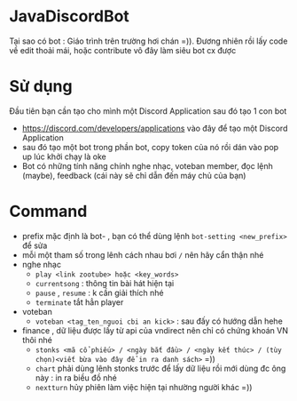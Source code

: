 # JavaDiscordBot
 Tại sao có bot : Giáo trình trên trường hơi chán =)). Đương nhiên rồi lấy code về edit thoải mái, hoặc contribute vô đây làm siêu bot cx được
# Sử dụng
 Đầu tiên bạn cần tạo cho mình một Discord Application sau đó tạo 1 con bot
 + https://discord.com/developers/applications vào đây để tạo một Discord Application
 + sau đó tạo một bot trong phần bot, copy token của nó rồi dán vào pop up lúc khởi chạy là oke
 + Bot có những tính năng chính nghe nhạc, voteban member, đọc lệnh (maybe), feedback (cái này sẽ chỉ dẫn đến máy chủ của bạn)
# Command
 + prefix mặc định là bot- , bạn có thể dùng lệnh `bot-setting <new_prefix>` để sửa
 + mỗi một tham số trong lênh cách nhau bơi `/` nên hãy cẩn thận nhé
 + nghe nhạc
   + `play <link zootube> hoặc <key_words>`
   + `currentsong` : thông tin bài hát hiện tại
   + `pause` , `resume` : k cần giải thích nhé
   + `terminate` tắt hẳn player
 + voteban
   + `voteban <tag_ten_nguoi cbi an kick>` : sau đấy có hướng dẫn hehe
 + finance , dữ liệu được lấy từ api của vndirect nên chỉ có chứng khoán VN thôi nhé
   + `stonks <mã cổ phiếu> / <ngày bắt đầu> / <ngày kết thúc> / (tùy chọn)<viết bừa vào đây để in ra danh sách>` =))
   + `chart` phải dùng lênh stonks trước để lấy dữ liệu rồi mới dùng đc ông này : in ra biều đồ nhé
   + `nextturn` hủy phiên làm việc hiện tại nhường người khác =))
